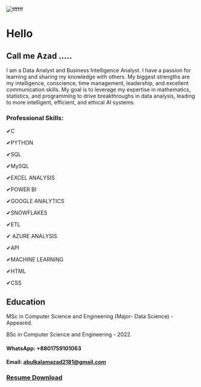 ![ffffff](https://github.com/Azad2181/Azad2181/assets/121395998/2cad1e29-26d4-423d-9ac9-eea8566ff383)

# Hello
## Call me Azad .....
I am a Data Analyst and Business Intelligence Analyst. I have a passion for learning and sharing my knowledge with others. My biggest strengths are my intelligence, conscience, time management, leadership, and excellent communication skills. My goal is to leverage my expertise in mathematics, statistics, and programming to drive breakthroughs in data analysis, leading to more intelligent, efficient, and ethical AI systems. 

### Professional Skills: 

✔C

✔PYTHON

✔SQL 

✔MySQL 

✔EXCEL ANALYSIS 

✔POWER BI

✔GOOGLE ANALYTICS 

✔SNOWFLAKES

✔ETL

✔ AZURE ANALYSIS 

✔API

✔MACHINE LEARNING

✔HTML 

✔CSS


## Education
MSc in Computer Science and Engineering (Major- Data Science) - Appeared.

BSc in Computer Science and Engineering - 2022.


#### WhatsApp: +8801759101063
#### Email: abulkalamazad2181@gmail.com

### [Resume Download](https://drive.google.com/uc?export=download&id=1oXpiECJn4FJBfrkYzRBCcN2AyGzK5MSR)




